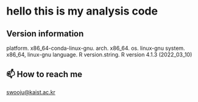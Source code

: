 # hello this is my analysis code

## Version information  
platform. x86_64-conda-linux-gnu. 
arch. x86_64. 
os. linux-gnu
system. x86_64, linux-gnu
language. R
version.string. R version 4.1.3 (2022_03_10)

## 📫 How to reach me
swooju@kaist.ac.kr
